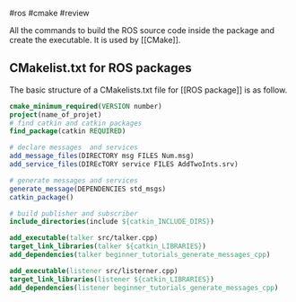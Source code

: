  #ros #cmake #review 

All the commands to build the ROS source code inside the package and create the executable. It is used by [[CMake]].

## CMakelist.txt for ROS packages

The basic structure of a CMakelists.txt file for [[ROS package]] is as follow.

```Cmake
cmake_minimum_required(VERSION number)
project(name_of_projet)
# find catkin and catkin packages
find_package(catkin REQUIRED)

# declare messages  and services
add_message_files(DIRECTORY msg FILES Num.msg)
add_service_files(DIREcTORY service FILES AddTwoInts.srv)

# generate messages and services
generate_message(DEPENDENCIES std_msgs)
catkin_package()

# build publisher and subscriber 
include_directories(include ${catkin_INCLUDE_DIRS})

add_executable(talker src/talker.cpp)
target_link_libraries(talker ${catkin_LIBRARIES})
add_dependencies(talker beginner_tutorials_generate_messages_cpp)

add_executable(listener src/listerner.cpp)
target_link_libraries(listener ${catkin_LIBRARIES})
add_dependencies(listener beginner_tutorials_generate_messages_cpp)
```
